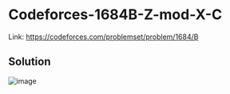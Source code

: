 # Codeforces-1684B-Z-mod-X-C
Link: https://codeforces.com/problemset/problem/1684/B
## Solution
![image](https://user-images.githubusercontent.com/51401355/175068424-c398ca75-c2ca-4f1e-88b6-f7d6922d71d1.png)
